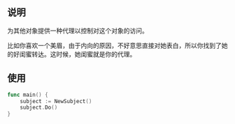 ## 说明
为其他对象提供一种代理以控制对这个对象的访问。

比如你喜欢一个美眉，由于内向的原因，不好意思直接对她表白，所以你找到了她的好闺蜜转达。这时候，她闺蜜就是你的代理。

## 使用
```go
func main() {
    subject := NewSubject()
    subject.Do()
}
```